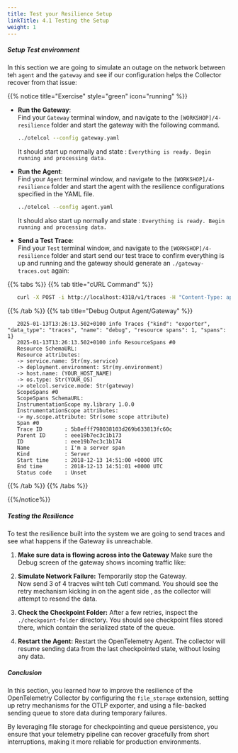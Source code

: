 ```yaml
---
title: Test your Resilience Setup
linkTitle: 4.1 Testing the Setup
weight: 1
---
```


##### Setup Test environment

In this section we are going to simulate an outage on the network between teh `agent` and the `gateway` and see if our configuration helps the Collector recover from that issue:

{{% notice title="Exercise" style="green" icon="running" %}}

- **Run the Gateway**:  
   Find your `Gateway` terminal window, and navigate to the `[WORKSHOP]/4-resilience` folder and start the gateway with the following command.

   ```bash
   ../otelcol --config gateway.yaml

   ```

   It should start up normally and state : `Everything is ready. Begin running and processing data.`

- **Run the Agent**:   
   Find your `Agent` terminal window, and navigate to the `[WORKSHOP]/4-resilience` folder and start the agent with the resilience configurations specified in the YAML file.

   ```bash
   ../otelcol --config agent.yaml
   ```

   It should also start up normally and state : `Everything is ready. Begin running and processing data.`

- **Send a Test Trace**:  
   Find your `Test` terminal window, and navigate to the `[WORKSHOP]/4-resilience` folder and start send our test trace to confirm everything is up and running and the gateway should generate an `./gateway-traces.out` again:

{{% tabs %}}
{{% tab title="cURL Command" %}}

   ```zsh
      curl -X POST -i http://localhost:4318/v1/traces -H "Content-Type: application/json" -d "@trace.json"
   ```

{{% /tab %}}
{{% tab title="Debug Output Agent/Gateway" %}}

```text
   2025-01-13T13:26:13.502+0100 info Traces {"kind": "exporter", "data_type": "traces", "name": "debug", "resource spans": 1, "spans": 1}
   2025-01-13T13:26:13.502+0100 info ResourceSpans #0
   Resource SchemaURL:
   Resource attributes:
   -> service.name: Str(my.service)
   -> deployment.environment: Str(my.environment)
   -> host.name: (YOUR_HOST_NAME)
   -> os.type: Str(YOUR_OS)
   -> otelcol.service.mode: Str(gateway)
   ScopeSpans #0
   ScopeSpans SchemaURL:
   InstrumentationScope my.library 1.0.0
   InstrumentationScope attributes:
   -> my.scope.attribute: Str(some scope attribute)
   Span #0
   Trace ID       : 5b8efff798038103d269b633813fc60c
   Parent ID      : eee19b7ec3c1b173
   ID             : eee19b7ec3c1b174
   Name           : I'm a server span
   Kind           : Server
   Start time     : 2018-12-13 14:51:00 +0000 UTC
   End time       : 2018-12-13 14:51:01 +0000 UTC
   Status code    : Unset
```

{{% /tab %}}
{{% /tabs %}}

{{%/notice%}}

##### Testing the Resilience

To test the resilience built into the system we are going to send traces and see what happens if the Gateway iis unreachable.

1. **Make sure data is flowing across into the Gateway** Make sure the Debug screen of the gateway shows incoming traffic like:

1. **Simulate Network Failure:** Temporarily stop the Gateway.  
Now send  3 of 4 tracves wiht teh Cutl command. You should see the retry mechanism kicking in on the agent side , as the collector will attempt to resend the data.

2. **Check the Checkpoint Folder:** After a few retries, inspect the `./checkpoint-folder` directory. You should see checkpoint files stored there, which contain the serialized state of the queue.

3. **Restart the Agent:** Restart the OpenTelemetry Agent.  The collector will resume sending data from the last checkpointed state, without losing any data.

##### Conclusion

In this section, you learned how to improve the resilience of the OpenTelemetry Collector by configuring the `file_storage` extension, setting up retry mechanisms for the OTLP exporter, and using a file-backed sending queue to store data during temporary failures.

By leveraging file storage for checkpointing and queue persistence, you ensure that your telemetry pipeline can recover gracefully from short interruptions, making it more reliable for production environments.
